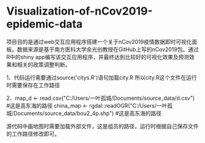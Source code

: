 # Visualization-of-nCov2019-epidemic-data
项目目的是通过web交互应用程序搭建一个关于nCov2019疫情数据即时可视化面板。数据来源是基于南方医科大学余光创教授在GitHub上写的nCov2019包。通过R中的shiny app编写该交互应用程序，并最终达到比较好的可视化效果及预测效果和相关的政策调整判断。


1、代码运行需要通过source('citys.R')语句加载city.R
所以city.R这个文件在运行时需要保存在工作路径

2、map_d <- read.csv("C:/Users/一叶孤城/Documents/source_data/d.csv")                  #这是高东海的路径
china_map <- rgdal::readOGR("C:/Users/一叶孤城/Documents/source_data/bou2_4p.shp")   #这是高东海的路径


源代码中画地图时需要加载外部文件，这是组员的路径，运行时根据自己保存文件的工作路径修改即可。

